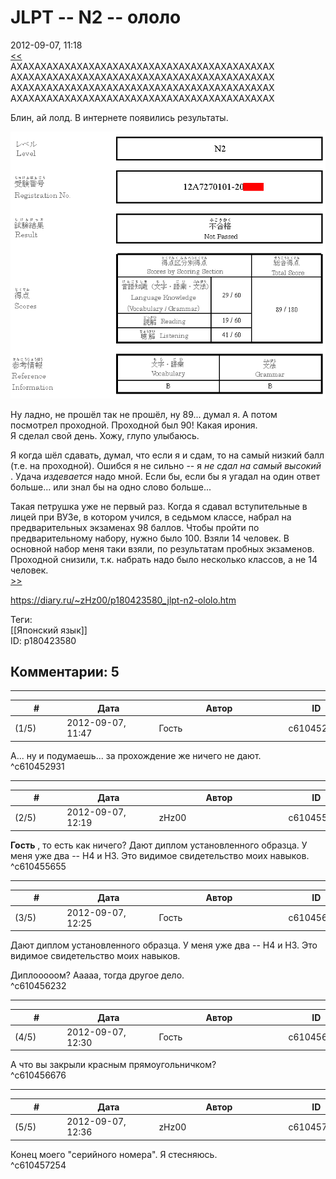 JLPT -- N2 -- ололо
===================

  
2012-09-07, 11:18  
  [<<](JLPT%20--%20N2%20--%20сдача)    
 АХАХАХАХАХАХАХАХАХАХАХАХАХАХАХАХАХАХАХАХАХАХ   
 АХАХАХАХАХАХАХАХАХАХАХАХАХАХАХАХАХАХАХАХАХАХ   
 АХАХАХАХАХАХАХАХАХАХАХАХАХАХАХАХАХАХАХАХАХАХ   
 АХАХАХАХАХАХАХАХАХАХАХАХАХАХАХАХАХАХАХАХАХАХ   
   
 Блин, ай лолд. В интернете появились результаты.   
   
  ![](pics/7310ad457e0f.png)    
   
 Ну ладно, не прошёл так не прошёл, ну 89... думал я. А потом посмотрел проходной. Проходной был 90! Какая ирония.   
 Я сделал свой день. Хожу, глупо улыбаюсь.   
   
 Я когда шёл сдавать, думал, что если я и сдам, то на самый низкий балл (т.е. на проходной). Ошибся я не сильно -- я  *не сдал на самый высокий*  . Удача  *издевается*  надо мной. Если бы, если бы я угадал на один ответ больше... или знал бы на одно слово больше...   
   
 Такая петрушка уже не первый раз. Когда я сдавал вступительные в лицей при ВУЗе, в котором учился, в седьмом классе, набрал на предварительных экзаменах 98 баллов. Чтобы пройти по предварительному набору, нужно было 100. Взяли 14 человек.  В основной набор меня таки взяли, по результатам пробных экзаменов. Проходной снизили, т.к. набрать надо было несколько классов, а не 14 человек.    
  [>>](JLPT%20--%20N2%20(дубль%20два)%20--%20регистрация)    
  
<https://diary.ru/~zHz00/p180423580_jlpt-n2-ololo.htm>  
  
Теги:  
[[Японский язык]]  
ID: p180423580  


Комментарии: 5
--------------

  


---



|         #         |              Дата              |                     Автор                     |           ID           |
| --- | --- | --- | --- |
| (1/5) | 2012-09-07, 11:47 | Гость | c610452931 |

  
 А... ну и подумаешь... за прохождение же ничего не дают.   
 ^c610452931

---



|         #         |              Дата              |                     Автор                     |           ID           |
| --- | --- | --- | --- |
| (2/5) | 2012-09-07, 12:19 | zHz00 | c610455655 |

  
  **Гость**  , то есть как ничего? Дают диплом установленного образца. У меня уже два -- Н4 и Н3. Это видимое свидетельство моих навыков.   
 ^c610455655

---



|         #         |              Дата              |                     Автор                     |           ID           |
| --- | --- | --- | --- |
| (3/5) | 2012-09-07, 12:25 | Гость | c610456232 |

  
  Дают диплом установленного образца. У меня уже два -- Н4 и Н3. Это видимое свидетельство моих навыков.    
   
 Диплооооом? Ааааа, тогда другое дело.   
 ^c610456232

---



|         #         |              Дата              |                     Автор                     |           ID           |
| --- | --- | --- | --- |
| (4/5) | 2012-09-07, 12:30 | Гость | c610456676 |

  
 А что вы закрыли красным прямоугольничком?   
 ^c610456676

---



|         #         |              Дата              |                     Автор                     |           ID           |
| --- | --- | --- | --- |
| (5/5) | 2012-09-07, 12:36 | zHz00 | c610457254 |

  
 Конец моего "серийного номера". Я стесняюсь.   
 ^c610457254